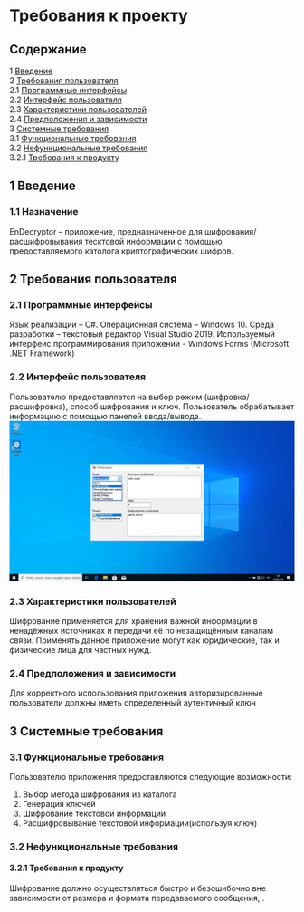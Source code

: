 # Требования к проекту
## Содержание
1 [Введение](#1-введение)\
2 [Требования пользователя](#2-требования-пользователя)\
 2.1 [Программные интерфейсы](#21-программные-интерфейсы)\
 2.2 [Интерфейс пользователя](#22-интерфейс-пользователя)\
 2.3 [Характеристики пользователей](#23-характеристики-пользователей)\
 2.4 [Предположения и зависимости](#24-предположения-и-зависимости)\
3 [Системные требования](#3-системные-требования)\
 3.1 [Функциональные требования](#31-функциональные-требования)\
 3.2 [Нефункциональные требования](#32-нефункциональные-требования)\
  3.2.1 [Требования к продукту](#321-требования-к-продукту)
## 1 Введение
### 1.1 Назначение
EnDecryptor – приложение, предназначенное для шифрования/расшифровывания тесктовой информации c помощью предоставляемого католога криптографических шифров.
## 2 Требования пользователя
### 2.1 Программные интерфейсы
Язык реализации – C#. Операционная система – Windows 10. Среда разработки – текстовый редактор Visual Studio 2019.
Используемый интерфейс программирования приложений - Windows Forms (Microsoft .NET Framework)
### 2.2 Интерфейс пользователя
Пользователю предоставляется на выбор режим (шифровка/расшифровка), способ шифрования и ключ.
Пользователь обрабатывает информацию с помощью панелей ввода/вывода.
![alt text](https://github.com/APridy/EnDecryptor/blob/main/Documents/Mockup/Mockup.png)
### 2.3 Характеристики пользователей
Шифрование применяется для хранения важной информации в ненадёжных источниках и передачи её по незащищённым каналам связи. Применять данное приложение могут как юридические, так и физические лица для частных нужд.
### 2.4 Предположения и зависимости
Для корректного использования приложения авторизированные пользователи должны иметь определенный аутентичный ключ
## 3 Системные требования
### 3.1 Функциональные требования
Пользователю приложения предоставляются следующие возможности:
1. Выбор метода шифрования из каталога
2. Генерация ключей
3. Шифрование текстовой информации
4. Расшифровывание текстовой информации(используя ключ)
### 3.2 Нефункциональные требования
#### 3.2.1 Требования к продукту
Шифрование должно осуществляться быстро и безошибочно вне зависимости от размера и формата передаваемого сообщения, . 
